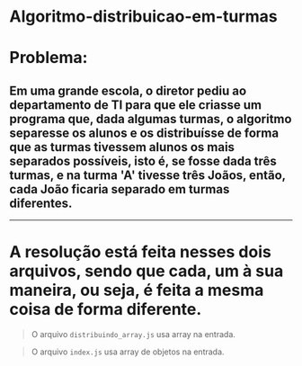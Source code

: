 # Algoritmo-distribuicao-em-turmas

# Problema:

 ## __Em uma grande escola, o diretor pediu ao departamento de TI para que ele criasse um programa que, dada algumas turmas, o algoritmo separesse os alunos e os distribuísse de forma que as turmas tivessem alunos os mais separados possíveis, isto é, se fosse dada três turmas, e na turma 'A' tivesse três Joãos, então, cada João ficaria separado em turmas diferentes.__
 ----

# A resolução está feita nesses dois arquivos, sendo que cada, um à sua maneira, ou seja, é feita a mesma coisa de forma diferente.

 > O arquivo `distribuindo_array.js` usa array na entrada.

 > O arquivo `index.js` usa array de objetos na entrada.